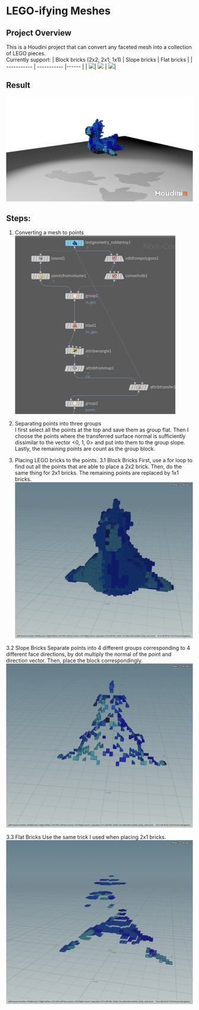 # LEGO-ifying Meshes

## Project Overview
This is a Houdini project that can convert any faceted mesh into a collection of LEGO pieces.  
Currently support:
| Block bricks (2x2; 2x1; 1x1)     | Slope bricks         | Flat bricks        |
| -----------                      | -----------          |------              |
| ![](block_brick.png)| ![](slope_brick.png) | ![](flat_brick.png)|

## Result
![](5.png)  

## Steps:
1. Converting a mesh to points  
    ![](1.png)

3. Separating points into three groups  
  I first select all the points at the top and save them as group flat. Then I choose the points where the transferred surface normal is sufficiently dissimilar to the vector <0, 1, 0> and put into them to the group slope. Lastly, the remaining points are count as the group block.

4. Placing LEGO bricks to the points.
  3.1 Block Bricks
       First, use a for loop to find out all the points that are able to place a 2x2 brick. Then, do the same thing for 2x1 bricks. The remaining points are replaced by 1x1 bricks.
       ![](2.png)

  3.2 Slope Bricks
       Separate points into 4 different groups corresponding to 4 different face directions, by dot multiply the normal of the point and direction vector. Then, place the block correspondingly.
       ![](3.png)  

  3.3 Flat Bricks
       Use the same trick I used when placing 2x1 bricks.
       ![](4.png)  
